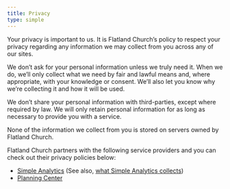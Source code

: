 ```yaml
---
title: Privacy
type: simple
---
```


Your privacy is important to us. It is Flatland Church’s policy to respect your privacy regarding any information we may collect from you across any of our sites.

We don’t ask for your personal information unless we truly need it. When we do, we’ll only collect what we need by fair and lawful means and, where appropriate, with your knowledge or consent. We’ll also let you know why we’re collecting it and how it will be used.

We don’t share your personal information with third-parties, except where required by law. We will only retain personal information for as long as necessary to provide you with a service.

None of the information we collect from you is stored on servers owned by Flatland Church.

Flatland Church partners with the following service providers and you can check out their privacy policies below:

- [Simple Analytics](https://simpleanalytics.com/privacy) (See also, [what Simple Analytics collects](https://docs.simpleanalytics.com/what-we-collect))
- [Planning Center](https://www.planningcenter.com/congregant-privacy)
